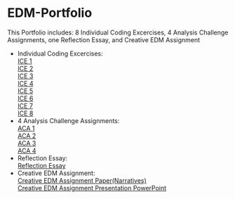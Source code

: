 # EDM-Portfolio
This Portfolio includes: 8 Individual Coding Excercises, 4 Analysis Challenge Assignments, one Reflection Essay, and Creative EDM Assignment  
- Individual Coding Excercises:   
[ICE 1](https://github.com/KWangMark/EDM-Portfolio/blob/541800dd6db07ba2a75cbcb5239f24ecd392d402/ICE1.ipynb)  
[ICE 2](https://github.com/KWangMark/EDM-Portfolio/blob/541800dd6db07ba2a75cbcb5239f24ecd392d402/ICE2.ipynb)  
[ICE 3](https://github.com/KWangMark/EDM-Portfolio/blob/541800dd6db07ba2a75cbcb5239f24ecd392d402/ICE3.ipynb)  
[ICE 4](https://github.com/KWangMark/EDM-Portfolio/blob/541800dd6db07ba2a75cbcb5239f24ecd392d402/ICE4.ipynb)  
[ICE 5](https://github.com/KWangMark/EDM-Portfolio/blob/541800dd6db07ba2a75cbcb5239f24ecd392d402/ICE%205%20.ipynb)  
[ICE 6](https://github.com/KWangMark/EDM-Portfolio/blob/541800dd6db07ba2a75cbcb5239f24ecd392d402/ICE6.ipynb)   
[ICE 7](https://github.com/KWangMark/EDM-Portfolio/blob/541800dd6db07ba2a75cbcb5239f24ecd392d402/ICE%207.ipynb)  
[ICE 8](https://github.com/KWangMark/EDM-Portfolio/blob/541800dd6db07ba2a75cbcb5239f24ecd392d402/ICE8.ipynb)  
- 4 Analysis Challenge Assignments:   
[ACA 1](https://github.com/KWangMark/EDM-Portfolio/blob/541800dd6db07ba2a75cbcb5239f24ecd392d402/ACA1.ipynb)  
[ACA 2](https://github.com/KWangMark/EDM-Portfolio/blob/541800dd6db07ba2a75cbcb5239f24ecd392d402/ACA2.ipynb)  
[ACA 3](https://github.com/KWangMark/EDM-Portfolio/blob/541800dd6db07ba2a75cbcb5239f24ecd392d402/ACA3.ipynb)  
[ACA 4](https://github.com/KWangMark/EDM-Portfolio/blob/541800dd6db07ba2a75cbcb5239f24ecd392d402/ACA%204%20.ipynb)   
- Reflection Essay:   
[Reflection Essay](https://github.com/KWangMark/EDM-Portfolio/blob/4deb7a64586b9fdd545c6a143d6b0aa3198d4878/HUDK%204050reflection%20pdf.pdf)  
- Creative EDM Assignment:   
[Creative EDM Assignment Paper(Narratives)](https://github.com/KWangMark/EDM-Portfolio/blob/4deb7a64586b9fdd545c6a143d6b0aa3198d4878/Creative%20EDM%20Assignments/Creative_EDM_Assignment.pdf)  
[Creative EDM Assignment Presentation PowerPoint](https://github.com/KWangMark/EDM-Portfolio/blob/4deb7a64586b9fdd545c6a143d6b0aa3198d4878/Creative%20EDM%20Assignments/Group_Creative_Project%20(2).pptx)  
